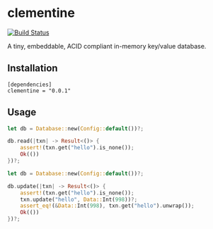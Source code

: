 # clementine
[![Build Status](https://travis-ci.org/DavidCai1993/clementine.svg?branch=master)](https://travis-ci.org/DavidCai1993/clementine)

A tiny, embeddable, ACID compliant in-memory key/value database.

## Installation

```tmol
[dependencies]
clementine = "0.0.1"
```

## Usage

```rust
let db = Database::new(Config::default())?;

db.read(|txn| -> Result<()> {
    assert!(txn.get("hello").is_none());
    Ok(())
})?;
```

```rust
let db = Database::new(Config::default())?;

db.update(|txn| -> Result<()> {
    assert!(txn.get("hello").is_none());
    txn.update("hello", Data::Int(998))?;
    assert_eq!(&Data::Int(998), txn.get("hello").unwrap());
    Ok(())
})?;
```
